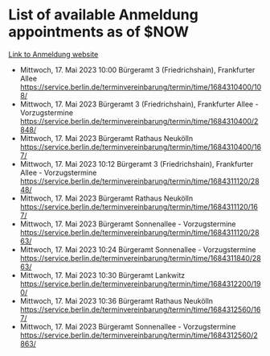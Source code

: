 # List of available Anmeldung appointments as of $NOW
[Link to Anmeldung website](https://service.berlin.de/terminvereinbarung/termin/tag.php?termin=1&anliegen[]=120686&dienstleisterlist=122210,122217,327316,122219,327312,122227,327314,122231,327346,122243,327348,122254,122252,329742,122260,329745,122262,329748,122271,327278,122273,327274,122277,327276,330436,122280,327294,122282,327290,122284,327292,122291,327270,122285,327266,122286,327264,122296,327268,150230,329760,122297,327286,122294,327284,122312,329763,122314,329775,122304,327330,122311,327334,122309,327332,317869,122281,327352,122279,329772,122283,122276,327324,122274,327326,122267,329766,122246,327318,122251,327320,122257,327322,122208,327298,122226,327300&herkunft=http%3A%2F%2Fservice.berlin.de%2Fdienstleistung%2F120686%2F)
- Mittwoch, 17. Mai 2023 10:00 Bürgeramt 3 (Friedrichshain), Frankfurter Allee https://service.berlin.de/terminvereinbarung/termin/time/1684310400/108/
- Mittwoch, 17. Mai 2023  Bürgeramt 3 (Friedrichshain), Frankfurter Allee - Vorzugstermine https://service.berlin.de/terminvereinbarung/termin/time/1684310400/2848/
- Mittwoch, 17. Mai 2023  Bürgeramt Rathaus Neukölln https://service.berlin.de/terminvereinbarung/termin/time/1684310400/167/
- Mittwoch, 17. Mai 2023 10:12 Bürgeramt 3 (Friedrichshain), Frankfurter Allee - Vorzugstermine https://service.berlin.de/terminvereinbarung/termin/time/1684311120/2848/
- Mittwoch, 17. Mai 2023  Bürgeramt Rathaus Neukölln https://service.berlin.de/terminvereinbarung/termin/time/1684311120/167/
- Mittwoch, 17. Mai 2023  Bürgeramt Sonnenallee - Vorzugstermine https://service.berlin.de/terminvereinbarung/termin/time/1684311120/2863/
- Mittwoch, 17. Mai 2023 10:24 Bürgeramt Sonnenallee - Vorzugstermine https://service.berlin.de/terminvereinbarung/termin/time/1684311840/2863/
- Mittwoch, 17. Mai 2023 10:30 Bürgeramt Lankwitz https://service.berlin.de/terminvereinbarung/termin/time/1684312200/190/
- Mittwoch, 17. Mai 2023 10:36 Bürgeramt Rathaus Neukölln https://service.berlin.de/terminvereinbarung/termin/time/1684312560/167/
- Mittwoch, 17. Mai 2023  Bürgeramt Sonnenallee - Vorzugstermine https://service.berlin.de/terminvereinbarung/termin/time/1684312560/2863/
